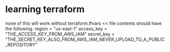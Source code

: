 # learning terraform

none of this will work without 
terraform.tfvars             << file contents should have the following.
region = "us-east-1"
access_key = "THE_ACCESS_KEY_FROM_AWS_IAM"
secret_key = "THE_SECRET_KEY_ALSO_FROM_AWS_IAM_NEVER_UPLOAD_TO_A_PUBLIC_REPOSITORY"
